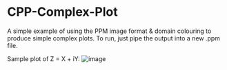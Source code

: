 # CPP-Complex-Plot
A simple example of using the PPM image format &amp; domain colouring to produce simple complex plots.
To run, just pipe the output into a new .ppm file.

Sample plot of Z = X + iY:
![image](https://user-images.githubusercontent.com/72862664/149617424-83e25369-e699-4788-bb0f-6ba0116a9cd4.png)
